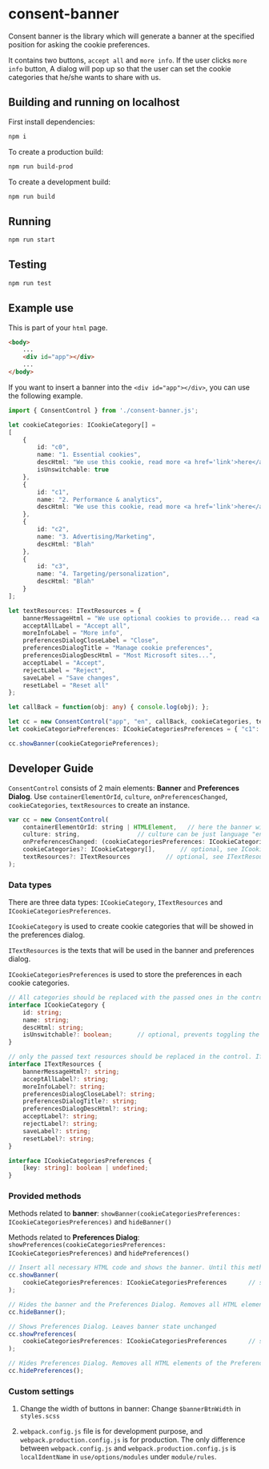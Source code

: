 # consent-banner

Consent banner is the library which will generate a banner at the specified position for asking the cookie preferences. 

It contains two buttons, `accept all` and `more info`. If the user clicks `more info` button, A dialog will pop up so that the user can set the cookie categories that he/she wants to share with us.

## Building and running on localhost

First install dependencies:

```sh
npm i
```

To create a production build:

```sh
npm run build-prod
```

To create a development build:

```sh
npm run build
```

## Running

```sh
npm run start
```


## Testing

```sh
npm run test
```

## Example use

This is part of your `html` page.

```HTML
<body>
    ...
    <div id="app"></div>
    ...
</body>
```

If you want to insert a banner into the `<div id="app"></div>`, you can use the following example.

```TypeScript
import { ConsentControl } from './consent-banner.js';

let cookieCategories: ICookieCategory[] = 
[
    {
        id: "c0",
        name: "1. Essential cookies",
        descHtml: "We use this cookie, read more <a href='link'>here</a>.",
        isUnswitchable: true
    },
    {
        id: "c1",
        name: "2. Performance & analytics",
        descHtml: "We use this cookie, read more <a href='link'>here</a>."
    },
    {
        id: "c2",
        name: "3. Advertising/Marketing",
        descHtml: "Blah"
    },
    {
        id: "c3",
        name: "4. Targeting/personalization",
        descHtml: "Blah"
    }
];

let textResources: ITextResources = {
    bannerMessageHtml = "We use optional cookies to provide... read <a href='link'>here</a>.",
    acceptAllLabel = "Accept all",
    moreInfoLabel = "More info",
    preferencesDialogCloseLabel = "Close",
    preferencesDialogTitle = "Manage cookie preferences",
    preferencesDialogDescHtml = "Most Microsoft sites...",
    acceptLabel = "Accept",
    rejectLabel = "Reject",
    saveLabel = "Save changes",
    resetLabel = "Reset all"
};

let callBack = function(obj: any) { console.log(obj); };

let cc = new ConsentControl("app", "en", callBack, cookieCategories, textResources);
let cookieCategoriePreferences: ICookieCategoriesPreferences = { "c1": undefined, "c2": false, "c3": true };

cc.showBanner(cookieCategoriePreferences);
```

## Developer Guide

`ConsentControl` consists of 2 main elements: **Banner** and **Preferences Dialog**. Use `containerElementOrId`, `culture`, `onPreferencesChanged`, `cookieCategories`, `textResources` to create an instance.

```JavaScript
var cc = new ConsentControl(
    containerElementOrId: string | HTMLElement,   // here the banner will be inserted, can be HTMLElement or element id
    culture: string,                // culture can be just language "en" or language-country "en-us". Based on language RTL should be applied (https://www.w3.org/International/questions/qa-scripts.en)
    onPreferencesChanged: (cookieCategoriesPreferences: ICookieCategoriesPreferences) => void,   // callback function, called on preferences changes (via "Accept All" or "Save changes"), must pass cookieCategoriePreferences, see ICookieCategoriesPreferences in Data types
    cookieCategories?: ICookieCategory[],       // optional, see ICookieCategory in Data types
    textResources?: ITextResources          // optional, see ITextResources in Data types
);
```

### Data types

There are three data types: `ICookieCategory`, `ITextResources` and `ICookieCategoriesPreferences`.

`ICookieCategory` is used to create cookie categories that will be showed in the preferences dialog.

`ITextResources` is the texts that will be used in the banner and preferences dialog.

`ICookieCategoriesPreferences` is used to store the preferences in each cookie categories.

```TypeScript
// All categories should be replaced with the passed ones in the control
interface ICookieCategory {
    id: string;
    name: string;
    descHtml: string;
    isUnswitchable?: boolean;       // optional, prevents toggling the category. True only for categories like Essential cookies.
}

// only the passed text resources should be replaced in the control. If any string is not passed the control should keep the default value
interface ITextResources {
    bannerMessageHtml?: string;
    acceptAllLabel?: string;
    moreInfoLabel?: string;
    preferencesDialogCloseLabel?: string;
    preferencesDialogTitle?: string;
    preferencesDialogDescHtml?: string;
    acceptLabel?: string;
    rejectLabel?: string;
    saveLabel?: string;
    resetLabel?: string;
}

interface ICookieCategoriesPreferences {
    [key: string]: boolean | undefined;
}
```

### Provided methods

Methods related to **banner**: `showBanner(cookieCategoriesPreferences: ICookieCategoriesPreferences)` and `hideBanner()`

Methods related to **Preferences Dialog**: `showPreferences(cookieCategoriesPreferences: ICookieCategoriesPreferences)` and `hidePreferences()`

```JavaScript
// Insert all necessary HTML code and shows the banner. Until this method is called there should be no HTML elements of the Consent Control anywhere in the DOM
cc.showBanner(
    cookieCategoriesPreferences: ICookieCategoriesPreferences      // see ICookieCategoriesPreferences in Data types
);

// Hides the banner and the Preferences Dialog. Removes all HTML elements of the Consent Control from the DOM
cc.hideBanner();

// Shows Preferences Dialog. Leaves banner state unchanged
cc.showPreferences(
    cookieCategoriesPreferences: ICookieCategoriesPreferences      // see ICookieCategoriesPreferences in Data types
);

// Hides Preferences Dialog. Removes all HTML elements of the Preferences Dialog from the DOM. Leaves banner state unchanged
cc.hidePreferences();
```

### Custom settings

1. Change the width of buttons in banner: Change `$bannerBtnWidth` in `styles.scss`

2. `webpack.config.js` file is for development purpose, and `webpack.production.config.js` is for production. The only difference between `webpack.config.js` and `webpack.production.config.js` is `localIdentName` in `use/options/modules` under `module/rules`. 